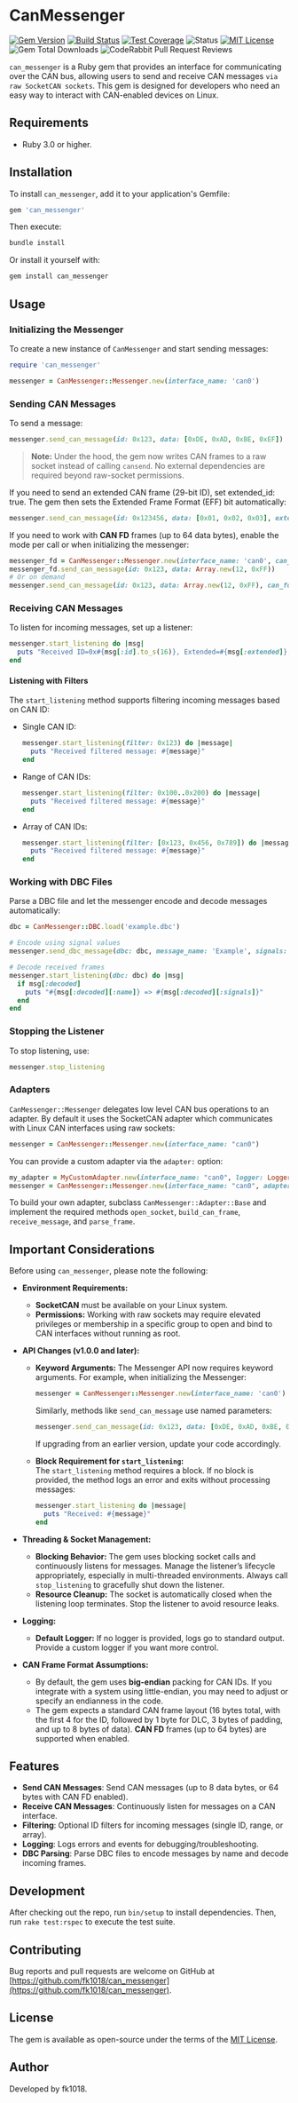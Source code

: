 # CanMessenger

[![Gem Version](https://badge.fury.io/rb/can_messenger.svg?icon=si%3Arubygems&icon_color=%23e77682&123)](https://badge.fury.io/rb/can_messenger)
[![Build Status](https://github.com/fk1018/can_messenger/actions/workflows/ruby.yml/badge.svg)](https://github.com/fk1018/can_messenger/actions)
[![Test Coverage](https://codecov.io/gh/fk1018/can_messenger/branch/main/graph/badge.svg)](https://codecov.io/gh/fk1018/can_messenger)
![Status](https://img.shields.io/badge/status-stable-green)
[![MIT License](https://img.shields.io/badge/license-MIT-blue.svg)](https://opensource.org/licenses/MIT)
![Gem Total Downloads](https://img.shields.io/gem/dt/can_messenger)
![CodeRabbit Pull Request Reviews](https://img.shields.io/coderabbit/prs/github/fk1018/can_messenger?utm_source=oss&utm_medium=github&utm_campaign=fk1018%2Fcan_messenger&labelColor=171717&color=FF570A&link=https%3A%2F%2Fcoderabbit.ai&label=CodeRabbit+Reviews)

`can_messenger` is a Ruby gem that provides an interface for communicating over the CAN bus, allowing users to send and receive CAN messages `via raw SocketCAN sockets`. This gem is designed for developers who need an easy way to interact with CAN-enabled devices on Linux.

## Requirements

- Ruby 3.0 or higher.

## Installation

To install `can_messenger`, add it to your application's Gemfile:

```ruby
gem 'can_messenger'
```

Then execute:

```bash
bundle install
```

Or install it yourself with:

```bash
gem install can_messenger
```

## Usage

### Initializing the Messenger

To create a new instance of `CanMessenger` and start sending messages:

```ruby
require 'can_messenger'

messenger = CanMessenger::Messenger.new(interface_name: 'can0')
```

### Sending CAN Messages

To send a message:

```ruby
messenger.send_can_message(id: 0x123, data: [0xDE, 0xAD, 0xBE, 0xEF])
```

> **Note:** Under the hood, the gem now writes CAN frames to a raw socket instead of calling `cansend`. No external dependencies are required beyond raw-socket permissions.

If you need to send an extended CAN frame (29-bit ID), set extended_id: true. The gem then sets the Extended Frame Format (EFF) bit automatically:

```ruby
messenger.send_can_message(id: 0x123456, data: [0x01, 0x02, 0x03], extended_id: true)
```

If you need to work with **CAN FD** frames (up to 64 data bytes), enable the mode per call or when initializing the messenger:

```ruby
messenger_fd = CanMessenger::Messenger.new(interface_name: 'can0', can_fd: true)
messenger_fd.send_can_message(id: 0x123, data: Array.new(12, 0xFF))
# Or on demand
messenger.send_can_message(id: 0x123, data: Array.new(12, 0xFF), can_fd: true)
```

### Receiving CAN Messages

To listen for incoming messages, set up a listener:

```ruby
messenger.start_listening do |msg|
  puts "Received ID=0x#{msg[:id].to_s(16)}, Extended=#{msg[:extended]}, Data=#{msg[:data]}"
end
```

#### Listening with Filters

The `start_listening` method supports filtering incoming messages based on CAN ID:

- Single CAN ID:

  ```ruby
  messenger.start_listening(filter: 0x123) do |message|
    puts "Received filtered message: #{message}"
  end
  ```

- Range of CAN IDs:

  ```ruby
  messenger.start_listening(filter: 0x100..0x200) do |message|
    puts "Received filtered message: #{message}"
  end
  ```

- Array of CAN IDs:

  ```ruby
  messenger.start_listening(filter: [0x123, 0x456, 0x789]) do |message|
    puts "Received filtered message: #{message}"
  end
  ```

### Working with DBC Files

Parse a DBC file and let the messenger encode and decode messages automatically:

```ruby
dbc = CanMessenger::DBC.load('example.dbc')

# Encode using signal values
messenger.send_dbc_message(dbc: dbc, message_name: 'Example', signals: { Speed: 100 })

# Decode received frames
messenger.start_listening(dbc: dbc) do |msg|
  if msg[:decoded]
    puts "#{msg[:decoded][:name]} => #{msg[:decoded][:signals]}"
  end
end
```

### Stopping the Listener

To stop listening, use:

```ruby
messenger.stop_listening
```

### Adapters

`CanMessenger::Messenger` delegates low level CAN bus operations to an adapter. By default it uses the
SocketCAN adapter which communicates with Linux CAN interfaces using raw sockets:

```ruby
messenger = CanMessenger::Messenger.new(interface_name: "can0")
```

You can provide a custom adapter via the `adapter:` option:

```ruby
my_adapter = MyCustomAdapter.new(interface_name: "can0", logger: Logger.new($stdout))
messenger = CanMessenger::Messenger.new(interface_name: "can0", adapter: my_adapter)
```

To build your own adapter, subclass `CanMessenger::Adapter::Base` and implement the required methods
`open_socket`, `build_can_frame`, `receive_message`, and `parse_frame`.

## Important Considerations

Before using `can_messenger`, please note the following:

- **Environment Requirements:**

  - **SocketCAN** must be available on your Linux system.
  - **Permissions:** Working with raw sockets may require elevated privileges or membership in a specific group to open and bind to CAN interfaces without running as root.

- **API Changes (v1.0.0 and later):**

  - **Keyword Arguments:** The Messenger API now requires keyword arguments. For example, when initializing the Messenger:

    ```ruby
    messenger = CanMessenger::Messenger.new(interface_name: 'can0')
    ```

    Similarly, methods like `send_can_message` use named parameters:

    ```ruby
    messenger.send_can_message(id: 0x123, data: [0xDE, 0xAD, 0xBE, 0xEF])
    ```

    If upgrading from an earlier version, update your code accordingly.

  - **Block Requirement for `start_listening`:**  
    The `start_listening` method requires a block. If no block is provided, the method logs an error and exits without processing messages:
    ```ruby
    messenger.start_listening do |message|
      puts "Received: #{message}"
    end
    ```

- **Threading & Socket Management:**

  - **Blocking Behavior:** The gem uses blocking socket calls and continuously listens for messages. Manage the listener’s lifecycle appropriately, especially in multi-threaded environments. Always call `stop_listening` to gracefully shut down the listener.
  - **Resource Cleanup:** The socket is automatically closed when the listening loop terminates. Stop the listener to avoid resource leaks.

- **Logging:**

  - **Default Logger:** If no logger is provided, logs go to standard output. Provide a custom logger if you want more control.

- **CAN Frame Format Assumptions:**
  - By default, the gem uses **big-endian** packing for CAN IDs. If you integrate with a system using little-endian, you may need to adjust or specify an endianness in the code.
  - The gem expects a standard CAN frame layout (16 bytes total, with the first 4 for the ID, followed by 1 byte for DLC, 3 bytes of padding, and up to 8 bytes of data). **CAN FD** frames (up to 64 bytes) are supported when enabled.

## Features

- **Send CAN Messages**: Send CAN messages (up to 8 data bytes, or 64 bytes with CAN FD enabled).
- **Receive CAN Messages**: Continuously listen for messages on a CAN interface.
- **Filtering**: Optional ID filters for incoming messages (single ID, range, or array).
- **Logging**: Logs errors and events for debugging/troubleshooting.
- **DBC Parsing**: Parse DBC files to encode messages by name and decode incoming frames.

## Development

After checking out the repo, run `bin/setup` to install dependencies. Then, run `rake test:rspec` to execute the test suite.

## Contributing

Bug reports and pull requests are welcome on GitHub at [https://github.com/fk1018/can_messenger](https://github.com/fk1018/can_messenger).

## License

The gem is available as open-source under the terms of the [MIT License](https://opensource.org/licenses/MIT).

## Author

Developed by fk1018.
